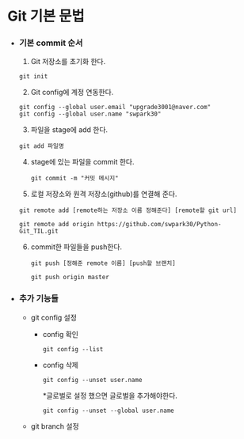 # Git 기본 문법



- ### 기본 commit 순서

  1.  Git 저장소를 초기화 한다.

     `git init`

  2.  Git config에 계정 연동한다.

     ```
     git config --global user.email "upgrade3001@naver.com"
     git config --global user.name "swpark30"
     ```

  3.  파일을 stage에  add 한다.

     `git add 파일명`

  4. stage에 있는 파일을 commit 한다.

     `git commit -m "커밋 메시지"`

  5.  로컬 저장소와 원격 저장소(github)를 연결해 준다.

     ````
     git remote add [remote하는 저장소 이름 정해준다] [remote할 git url]
     
     git remote add origin https://github.com/swpark30/Python-Git_TIL.git
     ````

  6. commit한 파일들을 push한다.

     ```
     git push [정해준 remote 이름] [push할 브랜치] 
     
     git push origin master
     ```



- ### 추가 기능들

  - git config 설정

    - config 확인

      `git config --list`

    - config 삭제

      `git config --unset user.name`

      *글로벌로 설정 했으면 글로벌을 추가해야한다.

      `git config --unset --global user.name`
  
  - git branch 설정



